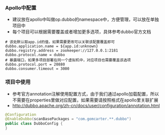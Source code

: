 ### Apollo中配置
* 建议放在apollo中叫做op.dubbo的namespace中，方便管理，可以放在单独项目中
* 每个项目可以根据需要覆盖或者增加更多选项，具体参考dubbo官方文档
```properties
# 该处默认取app.id的值，如果需要更改可以关联该配置覆盖即可
dubbo.application.name = ${app.id:unknown}
dubbo.registry.address = zookeeper://127.0.0.1:2181
dubbo.protocol.name = dubbo
# 暴露端口，如果多项目部署在同一个虚拟机中，对应项目也需要覆盖该选项
dubbo.protocol.port = 20880
dubbo.consumer.timeout = 3000
```

### 项目中使用
* 参考官方annotation注解使用配置方式，由于我们通过apollo加载配置，所以不需要在properties里做对应配置，如果需要请按照格式在apollo里关联扩展
* http://dubbo.apache.org/zh-cn/docs/user/configuration/annotation.html
```java
@Configuration
@EnableDubbo(scanBasePackages = "com.gomcarter.**.dubbo")
public class DubboConfig {
}
```
